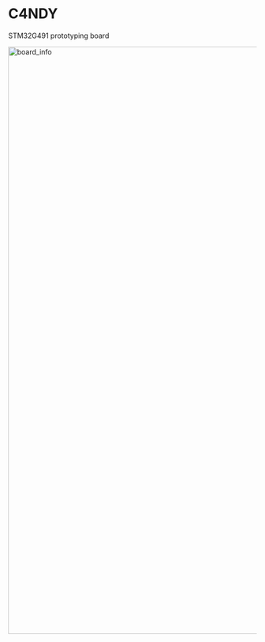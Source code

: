 # C4NDY
STM32G491 prototyping board

<img width="1190" alt="board_info" src="https://github.com/yamamo2shun1/C4NDY/assets/96638/6e277510-3fe0-4830-943d-d8109b26912e">
